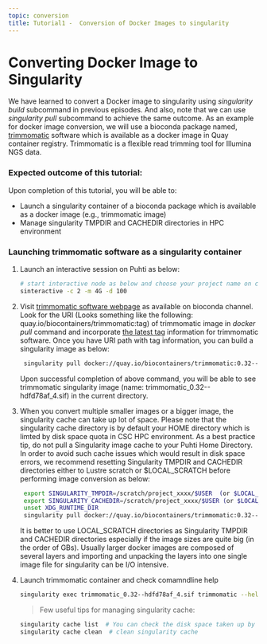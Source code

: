 ```yaml
---
topic: conversion
title: Tutorial1 -  Conversion of Docker Images to singularity
---
```


# Converting Docker Image to Singularity

We have learned to convert a Docker image to singularity using *singularity build* subcommand in previous episodes. And also, note that we can use *singularity pull* subcommand to achieve the same outcome. As an example for docker image conversion, we will use a bioconda package named, [trimmomatic](http://www.usadellab.org/cms/?page=trimmomatic) software which is available as a docker image in Quay container registry. Trimmomatic is a flexible read trimming tool for Illumina NGS data. 

###  Expected outcome of this tutorial:
Upon completion of this tutorial, you will be able to:
- Launch a singularity container of a bioconda package which is available as a docker image (e.g., trimmomatic image)
- Manage singularity TMPDIR and CACHEDIR directories in HPC environment


### Launching trimmomatic software as a singularity container

1. Launch an interactive session on Puhti as below:

   ```bash
   # start interactive node as below and choose your project name on command prompt
   sinteractive -c 2 -m 4G -d 100
   ```
2. Visit [trimmomatic software webpage](https://bioconda.github.io/recipes/trimmomatic/README.html)  as available on bioconda channel. Look for the URI (Looks
   something like the following: quay.io/biocontainers/trimmomatic:tag) of trimmomatic image in *docker pull* command and incorporate [the latest tag](https://quay.io/repository/biocontainers/trimmomatic?tab=tags) information for trimmomatic software. Once you have URI path with tag information, you can build a singularity image as below:
  
   ```bash
    singularity pull docker://quay.io/biocontainers/trimmomatic:0.32--hdfd78af_4
   ```
   Upon successful completion of above command, you will be able to see trimmomatic singularity image (name: trimmomatic_0.32--hdfd78af_4.sif) in the current
   directory.
   
3. When you convert multiple smaller images or a bigger image, the singularity cache can take up lot of space. Please note that the singularity cache directory is 
   by default your HOME directory which is limted by disk space quota in CSC HPC environment. As a best practice tip, do not pull a Singularity image cache to your 
   Puhti Home Directory. In order to avoid such cache issues which would result in disk space errors, we recommend resetting Singularity TMPDIR and CACHEDIR 
   directories either to Lustre scratch or $LOCAL_SCRATCH  before performing image conversion as below:
  
   ```bash  
    export SINGULARITY_TMPDIR=/scratch/project_xxxx/$USER  (or $LOCAL_SCRATCH)
    export SINGULARITY_CACHEDIR=/scratch/project_xxxx/$USER (or $LOCAL_SCRATCH)
    unset XDG_RUNTIME_DIR
    singularity pull docker://quay.io/biocontainers/trimmomatic:0.32--hdfd78af_4
   ```
    It is better to use LOCAL_SCRATCH directories as Singularity TMPDIR and CACHEDIR directories especially if the image sizes are quite big (in the order of 
    GBs). Usually larger docker images are composed of several layers and importing and unpacking the layers into one single image file for singularity can be I/O
    intensive.

4. Launch trimmomatic container and check comamndline help 
    ```bash
    singularity exec trimmomatic_0.32--hdfd78af_4.sif trimmomatic --help   # or simply ./trimmomatic_0.32--hdfd78af_4.sif
   ```
  
   > Few useful tips for managing singularity cache:
  
    ```bash  
    singularity cache list  # You can check the disk space taken up by the image in cache folder
    singularity cache clean  # clean singularity cache
    ```


